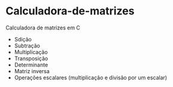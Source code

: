 # Calculadora-de-matrizes
Calculadora de matrizes em C
  - Sdição
  - Subtração
  - Multiplicação
  - Transposição
  - Determinante
  - Matriz inversa
  - Operações escalares (multiplicação e divisão por um escalar)
